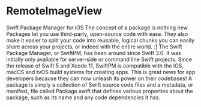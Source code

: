 # RemoteImageView

Swift Package Manager for iOS
The concept of a package is nothing new. Packages let you use third-party, open-source code with ease. They also make it easier to split your code into reusable, logical chunks you can easily share across your projects, or indeed with the entire world. :]
The Swift Package Manager, or SwiftPM, has been around since Swift 3.0. It was initially only available for server-side or command line Swift projects. Since the release of Swift 5 and Xcode 11, SwiftPM is compatible with the iOS, macOS and tvOS build systems for creating apps. This is great news for app developers because they can now unleash its power on their codebases!
A package is simply a collection of Swift source code files and a metadata, or manifest, file called Package.swift that defines various properties about the package, such as its name and any code dependencies it has.
